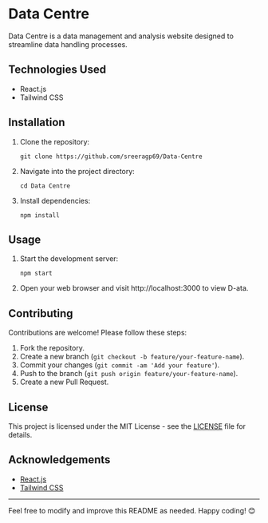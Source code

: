 # Data Centre

Data Centre is a data management and analysis website designed to streamline data handling processes.

## Technologies Used

- React.js
- Tailwind CSS

## Installation

1. Clone the repository:
   ```
   git clone https://github.com/sreeragp69/Data-Centre
   ```
2. Navigate into the project directory:
   ```
   cd Data Centre
   ```
3. Install dependencies:
   ```
   npm install
   ```

## Usage

1. Start the development server:
   ```
   npm start
   ```
2. Open your web browser and visit http://localhost:3000 to view D-ata.

## Contributing

Contributions are welcome! Please follow these steps:

1. Fork the repository.
2. Create a new branch (`git checkout -b feature/your-feature-name`).
3. Commit your changes (`git commit -am 'Add your feature'`).
4. Push to the branch (`git push origin feature/your-feature-name`).
5. Create a new Pull Request.

## License

This project is licensed under the MIT License - see the [LICENSE](LICENSE) file for details.

## Acknowledgements

- [React.js](https://reactjs.org/)
- [Tailwind CSS](https://tailwindcss.com/)

---

Feel free to modify and improve this README as needed. Happy coding! 😊
